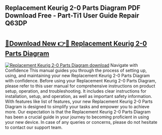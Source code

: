 ## Replacement Keurig 2-0 Parts Diagram PDF Download Free - Part-Ti1 User Guide Repair Q63DP

# <h2><a href="http://dflqrnr.blite.top/?on=Replacement+Keurig+2-0+Parts+Diagram">🔗Download New 👉🔴 Replacement Keurig 2-0 Parts Diagram</a></h2>

[![Replacement Keurig 2-0 Parts Diagram download](https://i.imgur.com/lujVjoI.png)](http://dflqrnr.blite.top/?on=Replacement+Keurig+2-0+Parts+Diagram)
Navigate with Confidence This manual guides you through the process of setting up, using, and maintaining your new Replacement Keurig 2-0 Parts Diagram with confidence. Before using your Replacement Keurig 2-0 Parts Diagram, please refer to this user manual for comprehensive instructions on product setup, operation, and troubleshooting. It includes clear instructions for installation, setup, and operation, as well as important safety information. With features like list of features, your new Replacement Keurig 2-0 Parts Diagram is designed to simplify your tasks and empower you to achieve more. Our expectation is that the Replacement Keurig 2-0 Parts Diagram has been a crucial guide in your journey to becoming proficient in using your new device. In case of any queries or concerns, please do not hesitate to contact our support team.
